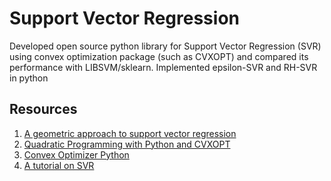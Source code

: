 # Support Vector Regression
Developed open source python library for Support Vector Regression (SVR) using convex optimization package (such as CVXOPT) and compared its performance with LIBSVM/sklearn. Implemented epsilon-SVR and RH-SVR in python

## Resources
1. [A geometric approach to support vector regression](https://www.sciencedirect.com/science/article/pii/S0925231203003801)
2. [Quadratic Programming with Python and CVXOPT](https://courses.csail.mit.edu/6.867/wiki/images/a/a7/Qp-cvxopt.pdf)
3. [Convex Optimizer Python](https://courses.csail.mit.edu/6.867/wiki/images/a/a7/Qp-cvxopt.pdf)
3. [A tutorial on SVR](https://alex.smola.org/papers/2004/SmoSch04.pdf)
